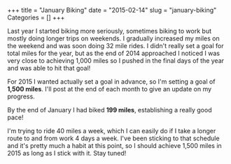 +++
title = "January Biking"
date = "2015-02-14"
slug = "january-biking"
Categories = []
+++

Last year I started biking more seriously, sometimes biking to work but mostly doing longer trips on weekends. I gradually increased my miles on the weekend and was soon doing 32 mile rides. I didn't really set a goal for total miles for the year, but as the end of 2014 approached I noticed I was very close to achieving 1,000 miles so I pushed in the final days of the year and was able to hit that goal!

For 2015 I wanted actually set a goal in advance, so I'm setting a goal of **1,500 miles**. I'll post at the end of each month to give an update on my progress.

By the end of January I had biked **199 miles**, establishing a really good pace!

I'm trying to ride 40 miles a week, which I can easily do if I take a longer route to and from work 4 days a week. I've been sticking to that schedule and it's pretty much a habit at this point, so I should achieve 1,500 miles in 2015 as long as I stick with it. Stay tuned!
